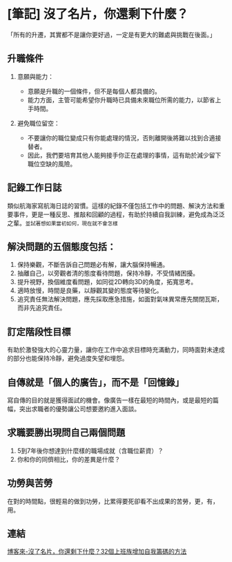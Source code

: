 # [筆記] 沒了名片，你還剩下什麼？


「所有的升遷，其實都不是讓你更好過，一定是有更大的難處與挑戰在後面。」
<!--more-->

## 升職條件
1. 意願與能力：
   - 意願是升職的一個條件，但不是每個人都具備的。
   - 能力方面，主管可能希望你升職時已具備未來職位所需的能力，以節省上手時間。

2. 避免職位留空：
   - 不要讓你的職位變成只有你能處理的情況，否則離開後將難以找到合適接替者。
   - 因此，我們要培育其他人能夠接手你正在處理的事情，這有助於減少留下職位空缺的風險。


## 記錄工作日誌
類似航海家寫航海日誌的習慣。這樣的紀錄不僅包括工作中的問題、解決方法和重要事件，更是一種反思、推敲和回顧的過程，有助於持續自我訓練，避免成為泛泛之輩。`並試著想如果當初如何，現在就不會怎樣`

## 解決問題的五個態度包括：
1. 保持樂觀，不斷告訴自己問題必有解，讓大腦保持暢通。
2. 抽離自己，以旁觀者清的態度看待問題，保持冷靜，不受情緒困擾。
3. 提升視野，換個維度看問題，如同從2D轉向3D的角度，拓寬思考。
4. 適時放慢，時間是良藥，以靜觀其變的態度等待變化。
5. 追究責任無法解決問題，應先採取應急措施，如面對氣味異常應先關閉瓦斯，而非先追究責任。

## 訂定階段性目標
有助於激發強大的心靈力量，讓你在工作中追求目標時充滿動力，同時面對未達成的部分也能保持冷靜，避免過度失望和埋怨。

## 自傳就是「個人的廣告」，而不是「回憶錄」
寫自傳的目的就是獲得面試的機會。像廣告一樣在最短的時間內，或是最短的篇幅，突出求職者的優勢讓公司想要邀約進入面談。

## 求職要勝出現問自己兩個問題
1. 5到7年後你想達到什麼樣的職場成就（含職位薪資）？
2. 你和你的同儕相比，你的差異是什麼？

## 功勞與苦勞
在對的時間點，很輕易的做到功勞，比累得要死卻看不出成果的苦勞，更，有，用。

## 連結
[博客來-沒了名片，你還剩下什麼？32個上班族增加自我籌碼的方法](https://www.books.com.tw/products/0010624132)
